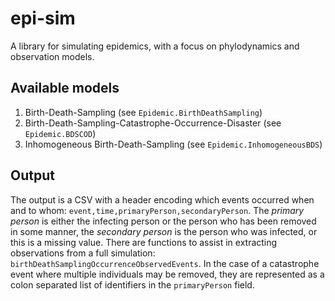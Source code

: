 # epi-sim
A library for simulating epidemics, with a focus on phylodynamics and
observation models.

## Available models

1. Birth-Death-Sampling (see `Epidemic.BirthDeathSampling`)
2. Birth-Death-Sampling-Catastrophe-Occurrence-Disaster (see `Epidemic.BDSCOD`)
3. Inhomogeneous Birth-Death-Sampling (see `Epidemic.InhomogeneousBDS`)

## Output

The output is a CSV with a header encoding which events occurred when and to
whom: `event,time,primaryPerson,secondaryPerson`. The *primary person* is either
the infecting person or the person who has been removed in some manner, the
*secondary person* is the person who was infected, or this is a missing value.
There are functions to assist in extracting observations from a full simulation:
`birthDeathSamplingOccurrenceObservedEvents`. In the case of a catastrophe event
where multiple individuals may be removed, they are represented as a colon
separated list of identifiers in the `primaryPerson` field.
